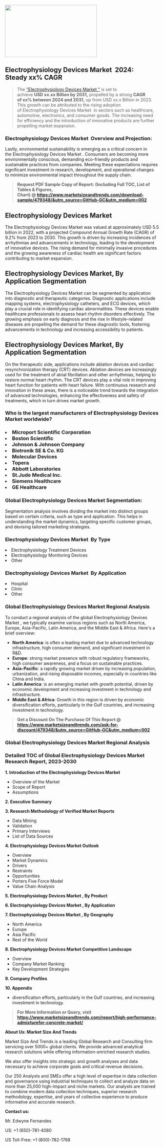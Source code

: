 <p><img class="alignnone size-medium wp-image-20088" src="https://ffe5etoiles.com/wp-content/uploads/2024/12/MST1-300x171.png" alt="" width="300" height="171" /></p><h2 id="ember46" class="ember-view reader-text-block__heading-2">Electrophysiology Devices Market &nbsp;2024: Steady&nbsp;xx% CAGR</h2><blockquote id="ember47" class="ember-view reader-text-block__blockquote">The&nbsp;<a class="app-aware-link " href="https://www.marketsizeandtrends.com/download-sample/479348/&utm_source=GitHub-GC&utm_medium=002" target="_blank" data-test-app-aware-link="">"Electrophysiology Devices Market "</a>&nbsp;is set to achieve&nbsp;<strong>USD&nbsp;xx.xx&nbsp;Billion by 2031,</strong>&nbsp;propelled by a strong&nbsp;<strong>CAGR of&nbsp;xx% between 2024 and 2031,</strong>&nbsp;up from USD xx.x Billion in 2023. This growth can be attributed to the rising adoption of&nbsp;Electrophysiology Devices Market &nbsp;in sectors such as healthcare, automotive, electronics, and consumer goods. The increasing need for efficiency and the introduction of innovative products are further propelling market expansion.</blockquote><h3 id="ember48" class="ember-view reader-text-block__heading-3">Electrophysiology Devices Market &nbsp;Overview and Projection:</h3><p id="ember49" class="ember-view reader-text-block__paragraph">Lastly, environmental sustainability is emerging as a critical concern in the&nbsp;Electrophysiology Devices Market . Consumers are becoming more environmentally conscious, demanding eco-friendly products and sustainable practices from companies. Meeting these expectations requires significant investment in research, development, and operational changes to minimize environmental impact throughout the supply chain.</p><blockquote id="ember50" class="ember-view reader-text-block__blockquote"><strong>Request PDF Sample Copy of Report: (Including Full TOC, List of Tables &amp; Figures, Chart)&nbsp;@&nbsp;<strong><a href="https://www.marketsizeandtrends.com/download-sample/479348/&utm_source=GitHub-GC&utm_medium=002" target="_blank">https://www.marketsizeandtrends.com/download-sample/479348/&utm_source=GitHub-GC&utm_medium=002</a></strong></strong></blockquote><h3 class=""> <h2>Electrophysiology Devices Market</h2><p>The Electrophysiology Devices Market was valued at approximately USD 5.5 billion in 2022, with a projected Compound Annual Growth Rate (CAGR) of 9.2% from 2023 to 2030. This growth is driven by increasing incidences of arrhythmias and advancements in technology, leading to the development of innovative devices. The rising demand for minimally invasive procedures and the growing awareness of cardiac health are significant factors contributing to market expansion.</p><h2>Electrophysiology Devices Market, By Application Segmentation</h2><p>The Electrophysiology Devices Market can be segmented by application into diagnostic and therapeutic categories. Diagnostic applications include mapping systems, electrophysiology catheters, and ECG devices, which play a crucial role in identifying cardiac abnormalities. These devices enable healthcare professionals to assess heart rhythm disorders effectively. The growing emphasis on early diagnosis and the rise in lifestyle-related diseases are propelling the demand for these diagnostic tools, fostering advancements in technology and increasing accessibility to patients.</p><h2>Electrophysiology Devices Market, By Application Segmentation</h2><p>On the therapeutic side, applications include ablation devices and cardiac resynchronization therapy (CRT) devices. Ablation devices are increasingly used for the treatment of atrial fibrillation and other arrhythmias, helping to restore normal heart rhythm. The CRT devices play a vital role in improving heart function for patients with heart failure. With continuous research and innovation in these areas, there is a noticeable trend towards the integration of advanced technologies, enhancing the effectiveness and safety of treatments, which in turn drives market growth.</p></h3><h3 id="" class="">Who is the largest manufacturers of&nbsp;Electrophysiology Devices Market worldwide?</h3><h3 class=""></Li><Li>Microport Scientific Corporation</Li><Li> Boston Scientific</Li><Li> Johnson & Johnson Company</Li><Li> Biotronik SE & Co. KG</Li><Li> Molecular Devices</Li><Li> Topera</Li><Li> Abbott Laboratories</Li><Li> St.Jude Medical Inc.</Li><Li> Siemens Healthcare</Li><Li> GE Healthcare</h3><h3 id="ember53" class="ember-view reader-text-block__heading-3">Global&nbsp;Electrophysiology Devices Market Segmentation:</h3><p id="ember54" class="ember-view reader-text-block__paragraph">Segmentation analysis involves dividing the market into distinct groups based on certain criteria, such as type and application. This helps in understanding the market dynamics, targeting specific customer groups, and devising tailored marketing strategies.</p><h3 id="" class="">Electrophysiology Devices Market &nbsp;By Type</h3><p></Li><Li>Electrophysiology Treatment Devices</Li><Li> Electrophysiology Monitoring Devices</Li><Li> Other</p><h3 id="" class="">Electrophysiology Devices Market &nbsp;By Application</h3><p class=""></Li><Li>Hospital</Li><Li> Clinic</Li><Li> Other</p><h3 id="ember62" class="ember-view reader-text-block__heading-3">Global Electrophysiology Devices Market Regional Analysis</h3><p id="ember63" class="ember-view reader-text-block__paragraph">To conduct a regional analysis of the global Electrophysiology Devices Market , we typically examine various regions such as North America, Europe, Asia-Pacific, Latin America, and the Middle East &amp; Africa. Here's a brief overview:</p><ul><li><strong>North America</strong>: is often a leading market due to advanced technology infrastructure, high consumer demand, and significant investment in R&amp;D.</li><li><strong>Europe</strong>: strong market presence with robust regulatory frameworks, high consumer awareness, and a focus on sustainable practices.</li><li><strong>Asia-Pacific</strong>: a rapidly growing market driven by increasing population, urbanization, and rising disposable incomes, especially in countries like China and India.</li><li><strong>Latin America</strong>: is an emerging market with growth potential, driven by economic development and increasing investment in technology and infrastructure.</li><li><strong>Middle East &amp; Africa</strong>: Growth in this region is driven by economic diversification efforts, particularly in the Gulf countries, and increasing investment in technology.</li></ul><blockquote id="ember61" class="ember-view reader-text-block__blockquote"><strong>Get a Discount On The Purchase Of This Report @ <strong><a href="https://html-cleaner.com/" target="">https://www.marketsizeandtrends.com/ask-for-discount/479348/&utm_source=GitHub-GC&utm_medium=002</a></strong></strong></blockquote><h3 id="ember62" class="ember-view reader-text-block__heading-3">Global Electrophysiology Devices Market Regional Analysis</h3><h3 id="" class="">Detailed TOC of Global Electrophysiology Devices Market Research Report, 2023-2030</h3><p id="" class=""><strong>1. Introduction of the Electrophysiology Devices Market </strong></p><ul><li>Overview of the Market</li><li>Scope of Report</li><li>Assumptions</li></ul><p id="" class=""><strong>2. Executive Summary</strong></p><p id="" class=""><strong>3. Research Methodology of Verified Market Reports</strong></p><ul><li>Data Mining</li><li>Validation</li><li>Primary Interviews</li><li>List of Data Sources</li></ul><p id="" class=""><strong>4. Electrophysiology Devices Market Outlook</strong></p><ul><li>Overview</li><li>Market Dynamics</li><li>Drivers</li><li>Restraints</li><li>Opportunities</li><li>Porters Five Force Model</li><li>Value Chain Analysis</li></ul><p id="" class=""><strong>5. Electrophysiology Devices Market , By Product</strong></p><p id="" class=""><strong>6. Electrophysiology Devices Market , By Application</strong></p><p id="" class=""><strong>7. Electrophysiology Devices Market , By Geography</strong></p><ul><li>North America</li><li>Europe</li><li>Asia Pacific</li><li>Rest of the World</li></ul><p id="" class=""><strong>8. Electrophysiology Devices Market Competitive Landscape</strong></p><ul><li>Overview</li><li>Company Market Ranking</li><li>Key Development Strategies</li></ul><p id="" class=""><strong>9. Company Profiles</strong></p><p id="" class=""><strong>10. Appendix</strong></p><ul><li>diversification efforts, particularly in the Gulf countries, and increasing investment in technology.</li></ul><blockquote id="ember65" class="ember-view reader-text-block__blockquote"><strong>For More Information or Query, visit <strong><strong><a href="https://html-cleaner.com/" target="">https://www.marketsizeandtrends.com/report/high-performance-admixturefor-concrete-market/</a></strong></strong></strong></blockquote><p id="" class=""><strong>About Us: Market Size And Trends</strong></p><p id="" class="">Market Size And Trends is a leading Global Research and Consulting firm servicing over 5000+ global clients. We provide advanced analytical research solutions while offering information-enriched research studies.</p><p id="" class="">We also offer insights into strategic and growth analyses and data necessary to achieve corporate goals and critical revenue decisions.</p><p id="" class="">Our 250 Analysts and SMEs offer a high level of expertise in data collection and governance using industrial techniques to collect and analyze data on more than 25,000 high-impact and niche markets. Our analysts are trained to combine modern data collection techniques, superior research methodology, expertise, and years of collective experience to produce informative and accurate research.</p><p id="" class=""><strong>Contact us:</strong></p><p id="" class="">Mr. Edwyne Fernandes</p><p id="" class="">US: +1 (650)-781-4080</p><p id="" class="">US Toll-Free: +1 (800)-782-1768</p>
